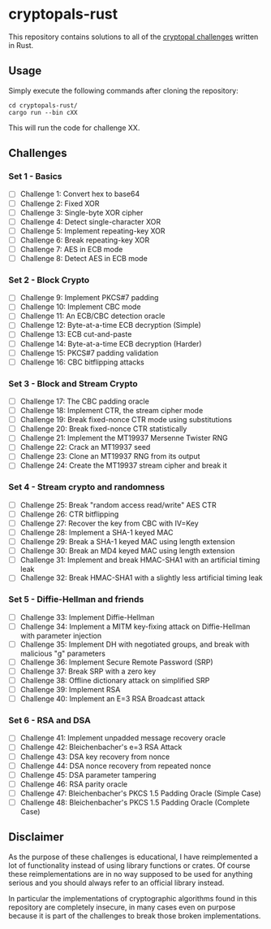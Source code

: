 # cryptopals-rust
This repository contains solutions to all of the [cryptopal challenges](https://cryptopals.com/) written in Rust.

## Usage
Simply execute the following commands after cloning the repository:
```
cd cryptopals-rust/
cargo run --bin cXX
```
This will run the code for challenge XX.

## Challenges

### Set 1 - Basics

- [ ] Challenge 1: Convert hex to base64
- [ ] Challenge 2: Fixed XOR
- [ ] Challenge 3: Single-byte XOR cipher
- [ ] Challenge 4: Detect single-character XOR
- [ ] Challenge 5: Implement repeating-key XOR
- [ ] Challenge 6: Break repeating-key XOR
- [ ] Challenge 7: AES in ECB mode
- [ ] Challenge 8: Detect AES in ECB mode

### Set 2 - Block Crypto

- [ ] Challenge 9: Implement PKCS#7 padding
- [ ] Challenge 10: Implement CBC mode
- [ ] Challenge 11: An ECB/CBC detection oracle
- [ ] Challenge 12: Byte-at-a-time ECB decryption (Simple)
- [ ] Challenge 13: ECB cut-and-paste
- [ ] Challenge 14: Byte-at-a-time ECB decryption (Harder)
- [ ] Challenge 15: PKCS#7 padding validation
- [ ] Challenge 16: CBC bitflipping attacks

### Set 3 - Block and Stream Crypto

- [ ] Challenge 17: The CBC padding oracle
- [ ] Challenge 18: Implement CTR, the stream cipher mode
- [ ] Challenge 19: Break fixed-nonce CTR mode using substitutions
- [ ] Challenge 20: Break fixed-nonce CTR statistically
- [ ] Challenge 21: Implement the MT19937 Mersenne Twister RNG
- [ ] Challenge 22: Crack an MT19937 seed
- [ ] Challenge 23: Clone an MT19937 RNG from its output
- [ ] Challenge 24: Create the MT19937 stream cipher and break it

### Set 4 - Stream crypto and randomness

- [ ] Challenge 25: Break "random access read/write" AES CTR
- [ ] Challenge 26: CTR bitflipping
- [ ] Challenge 27: Recover the key from CBC with IV=Key
- [ ] Challenge 28: Implement a SHA-1 keyed MAC
- [ ] Challenge 29: Break a SHA-1 keyed MAC using length extension
- [ ] Challenge 30: Break an MD4 keyed MAC using length extension
- [ ] Challenge 31: Implement and break HMAC-SHA1 with an artificial timing leak
- [ ] Challenge 32: Break HMAC-SHA1 with a slightly less artificial timing leak

### Set 5 - Diffie-Hellman and friends

- [ ] Challenge 33: Implement Diffie-Hellman
- [ ] Challenge 34: Implement a MITM key-fixing attack on Diffie-Hellman with parameter injection
- [ ] Challenge 35: Implement DH with negotiated groups, and break with malicious "g" parameters
- [ ] Challenge 36: Implement Secure Remote Password (SRP)
- [ ] Challenge 37: Break SRP with a zero key
- [ ] Challenge 38: Offline dictionary attack on simplified SRP
- [ ] Challenge 39: Implement RSA
- [ ] Challenge 40: Implement an E=3 RSA Broadcast attack

### Set 6 - RSA and DSA

- [ ] Challenge 41: Implement unpadded message recovery oracle
- [ ] Challenge 42: Bleichenbacher's e=3 RSA Attack
- [ ] Challenge 43: DSA key recovery from nonce
- [ ] Challenge 44: DSA nonce recovery from repeated nonce
- [ ] Challenge 45: DSA parameter tampering
- [ ] Challenge 46: RSA parity oracle
- [ ] Challenge 47: Bleichenbacher's PKCS 1.5 Padding Oracle (Simple Case)
- [ ] Challenge 48: Bleichenbacher's PKCS 1.5 Padding Oracle (Complete Case)

## Disclaimer
As the purpose of these challenges is educational, I have reimplemented a lot of functionality instead of using library functions or crates. Of course these reimplementations are in no way supposed to be used for anything serious and you should always refer to an official library instead.

In particular the implementations of cryptographic algorithms found in this repository are completely insecure, in many cases even on purpose because it is part of the challenges to break those broken implementations.
